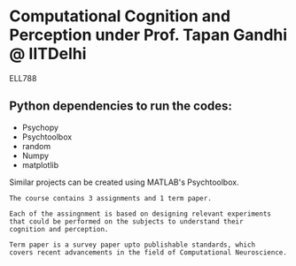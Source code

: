 # Computational Cognition and Perception under Prof. Tapan Gandhi @ IITDelhi
ELL788

## Python dependencies to run the codes:
* Psychopy
* Psychtoolbox
* random
* Numpy
* matplotlib


Similar projects can be created using MATLAB's Psychtoolbox.
```
The course contains 3 assignments and 1 term paper.

Each of the assingnment is based on designing relevant experiments 
that could be performed on the subjects to understand their
cognition and perception.

Term paper is a survey paper upto publishable standards, which 
covers recent advancements in the field of Computational Neuroscience.
```
